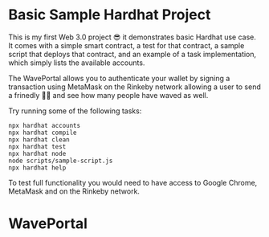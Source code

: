 # Basic Sample Hardhat Project

This is my first Web 3.0 project 😎 it demonstrates  basic Hardhat use case. It comes with a simple smart contract, a test for that contract, a sample script that deploys that contract, and an example of a task implementation, which simply lists the available accounts.

The WavePortal allows you to authenticate your wallet by signing a transaction using MetaMask on the Rinkeby network allowing a user to send a frinedly 👋🏾 and see how many people have waved as well.


Try running some of the following tasks:

```shell
npx hardhat accounts
npx hardhat compile
npx hardhat clean
npx hardhat test
npx hardhat node
node scripts/sample-script.js
npx hardhat help
```

To test full functionality you would need to have access to Google Chrome, MetaMask and on the Rinkeby network.
# WavePortal
